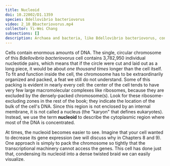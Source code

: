 ```yaml
---
title: Nucleoid
doi: 10.22002/D1.1359
species: Bdellovibrio bacteriovorus
video: 2_10_Bbacteriovorus.mp4
collector: Yi-Wei Chang
subsections: []
description: Archaea and bacteria, like Bdellovibrio bacteriovorus, contain huge amounts of DNA, which is packed into a concentrated region called the nucleoid.
---
```


Cells contain enormous amounts of DNA. The single, circular chromosome of this *Bdellovibrio bacteriovorus* cell contains 3,782,950 individual nucleotide pairs, which means that if the circle were cut and laid out as a long piece, it would be about *one thousand times* longer than the cell itself. To fit and function inside the cell, the chromosome has to be extraordinarily organized and packed, a feat we still do not understand. Some of this packing is evident in nearly every cell: the center of the cell tends to have very few large macromolecular complexes like ribosomes, because they are excluded by the densely-packed chromosome(s). Look for these ribosome-excluding zones in the rest of the book; they indicate the location of the bulk of the cell's DNA. Since this region is not enclosed by an internal membrane, it is not called a nucleus (the "karyon" that defines eukaryotes). Instead, we use the term **nucleoid** to describe the cytoplasmic region where most of the DNA is concentrated.

At times, the nucleoid becomes easier to see. Imagine that your cell wanted to decrease its gene expression (we will discuss why in Chapters 8 and 9). One approach is simply to pack the chromosome so tightly that the transcriptional machinery cannot access the genes. This cell has done just that, condensing its nucleoid into a dense twisted braid we can easily visualize.

